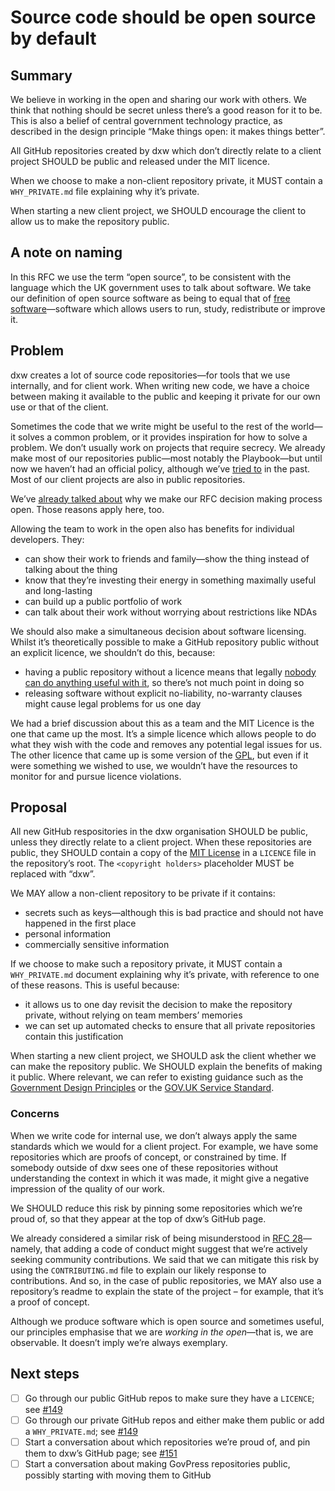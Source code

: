 # Source code should be open source by default

## Summary

We believe in working in the open and sharing our work with others. We think
that nothing should be secret unless there’s a good reason for it to be. This is
also a belief of central government technology practice, as described in the
design principle “Make things open: it makes things better”.

All GitHub repositories created by dxw which don’t directly relate to a client
project SHOULD be public and released under the MIT licence.

When we choose to make a non-client repository private, it MUST contain a
`WHY_PRIVATE.md` file explaining why it’s private.

When starting a new client project, we SHOULD encourage the client to allow us
to make the repository public.

## A note on naming

In this RFC we use the term “open source”, to be consistent with the language
which the UK government uses to talk about software. We take our definition of
open source software as being to equal that of
[free software](https://en.wikipedia.org/wiki/Free_software)—software which
allows users to run, study, redistribute or improve it.

## Problem

dxw creates a lot of source code repositories—for tools that we use internally,
and for client work. When writing new code, we have a choice between making it
available to the public and keeping it private for our own use or that of the
client.

Sometimes the code that we write might be useful to the rest of the world—it
solves a common problem, or it provides inspiration for how to solve a problem.
We don’t usually work on projects that require secrecy. We already make most of
our repositories public—most notably the Playbook—but until now we haven’t had
an official policy, although we’ve
[tried to](https://github.com/dxw/playbook/issues/12) in the past. Most of our
client projects are also in public repositories.

We’ve [already talked about](rfc-018-our-decision-making-process-is-public.md)
why we make our RFC decision making process open. Those reasons apply here, too.

Allowing the team to work in the open also has benefits for individual
developers. They:

- can show their work to friends and family—show the thing instead of talking
  about the thing
- know that they’re investing their energy in something maximally useful and
  long-lasting
- can build up a public portfolio of work
- can talk about their work without worrying about restrictions like NDAs

We should also make a simultaneous decision about software licensing. Whilst
it’s theoretically possible to make a GitHub repository public without an
explicit licence, we shouldn’t do this, because:

- having a public repository without a licence means that legally
  [nobody can do anything useful with it](https://choosealicense.com/no-permission/),
  so there’s not much point in doing so
- releasing software without explicit no-liability, no-warranty clauses might
  cause legal problems for us one day

We had a brief discussion about this as a team and the MIT Licence is the one
that came up the most. It’s a simple licence which allows people to do what they
wish with the code and removes any potential legal issues for us. The other
licence that came up is some version of the
[GPL](https://choosealicense.com/licenses/gpl-3.0/), but even if it were
something we wished to use, we wouldn’t have the resources to monitor for and
pursue licence violations.

## Proposal

All new GitHub respositories in the dxw organisation SHOULD be public, unless
they directly relate to a client project. When these repositories are public,
they SHOULD contain a copy of the
[MIT License](https://choosealicense.com/licenses/mit/) in a `LICENCE` file in
the repository’s root. The `<copyright holders>` placeholder MUST be replaced
with “dxw”.

We MAY allow a non-client repository to be private if it contains:

- secrets such as keys—although this is bad practice and should not have
  happened in the first place
- personal information
- commercially sensitive information

If we choose to make such a repository private, it MUST contain a
`WHY_PRIVATE.md` document explaining why it’s private, with reference to one of
these reasons. This is useful because:

- it allows us to one day revisit the decision to make the repository private,
  without relying on team members’ memories
- we can set up automated checks to ensure that all private repositories contain
  this justification

When starting a new client project, we SHOULD ask the client whether we can make
the repository public. We SHOULD explain the benefits of making it public. Where
relevant, we can refer to existing guidance such as the
[Government Design Principles](https://www.gov.uk/guidance/government-design-principles#make-things-open-it-makes-things-better)
or the
[GOV.UK Service Standard](https://www.gov.uk/service-manual/service-standard/point-12-make-new-source-code-open).

### Concerns

When we write code for internal use, we don’t always apply the same standards
which we would for a client project. For example, we have some repositories
which are proofs of concept, or constrained by time. If somebody outside of dxw
sees one of these repositories without understanding the context in which it was
made, it might give a negative impression of the quality of our work.

We SHOULD reduce this risk by pinning some repositories which we’re proud of, so
that they appear at the top of dxw’s GitHub page.

We already considered a similar risk of being misunderstood in
[RFC 28](rfc-028-adopt-a-code-of-conduct.md)—namely, that adding a code of
conduct might suggest that we’re actively seeking community contributions. We
said that we can mitigate this risk by using the `CONTRIBUTING.md` file to
explain our likely response to contributions. And so, in the case of public
repositories, we MAY also use a repository’s readme to explain the state of the
project – for example, that it’s a proof of concept.

Although we produce software which is open source and sometimes useful, our
principles emphasise that we are _working in the open_—that is, we are
observable. It doesn’t imply we’re always exemplary.

## Next steps

- [ ] Go through our public GitHub repos to make sure they have a `LICENCE`; see
      [#149](https://github.com/dxw/tech-team-rfcs/issues/149)
- [ ] Go through our private GitHub repos and either make them public or add a
      `WHY_PRIVATE.md`; see
      [#149](https://github.com/dxw/tech-team-rfcs/issues/149)
- [ ] Start a conversation about which repositories we’re proud of, and pin them
      to dxw’s GitHub page; see
      [#151](https://github.com/dxw/tech-team-rfcs/issues/151)
- [ ] Start a conversation about making GovPress repositories public, possibly
      starting with moving them to GitHub
